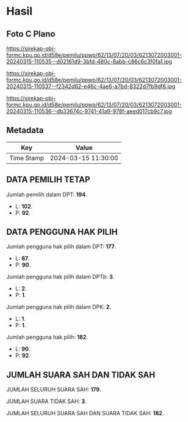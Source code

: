# Hasil

## Foto C Plano

https://sirekap-obj-formc.kpu.go.id/d58e/pemilu/ppwp/62/13/07/20/03/6213072003001-20240315-110535--d02161d9-3bfd-480c-8abb-c86c6c3f0fa1.jpg

https://sirekap-obj-formc.kpu.go.id/d58e/pemilu/ppwp/62/13/07/20/03/6213072003001-20240315-110537--f2342d62-e46c-4ae6-a7bd-8322d7fb9df6.jpg

https://sirekap-obj-formc.kpu.go.id/d58e/pemilu/ppwp/62/13/07/20/03/6213072003001-20240315-110536--db33674c-9741-41a9-978f-aeed017cb9c7.jpg


## Metadata

| Key        | Value               |
| ---------- | ------------------- |
| Time Stamp | 2024-03-15 11:30:00 |


## DATA PEMILIH TETAP

Jumlah pemilih dalam DPT: **194**.
 * L: **102**.
 * P: **92**.

## DATA PENGGUNA HAK PILIH

Jumlah pengguna hak pilih dalam DPT: **177**.
 * L: **87**.
 * P: **90**.

Jumlah pengguna hak pilih dalam DPTb: **3**.
 * L: **2**.
 * P: **1**.

Jumlah pengguna hak pilih dalam DPK: **2**.
 * L: **1**.
 * P: **1**.

Jumlah pengguna hak pilih: **182**.
 * L: **90**.
 * P: **92**.

## JUMLAH SUARA SAH DAN TIDAK SAH

JUMLAH SELURUH SUARA SAH: **179**.

JUMLAH SUARA TIDAK SAH: **3**.

JUMLAH SELURUH SUARA SAH DAN SUARA TIDAK SAH: **182**.


